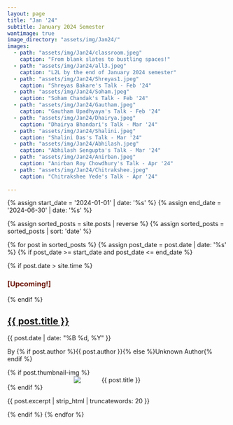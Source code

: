 ```yaml
---
layout: page
title: "Jan '24"
subtitle: January 2024 Semester
wantimage: true
image_directory: "assets/img/Jan24/"
images:
  - path: "assets/img/Jan24/classroom.jpeg"
    caption: "From blank slates to bustling spaces!"
  - path: "assets/img/Jan24/all3.jpeg"
    caption: "L2L by the end of January 2024 semester"
  - path: "assets/img/Jan24/Shreyas1.jpeg"
    caption: "Shreyas Bakare's Talk - Feb '24"
  - path: "assets/img/Jan24/Soham.jpeg"
    caption: "Soham Chandak's Talk - Feb '24"
  - path: "assets/img/Jan24/Gautham.jpeg"
    caption: "Gautham Upadhyaya's Talk - Feb '24"
  - path: "assets/img/Jan24/Dhairya.jpeg"
    caption: "Dhairya Bhandari's Talk - Mar '24"
  - path: "assets/img/Jan24/Shalini.jpeg"
    caption: "Shalini Das's Talk - Mar '24"
  - path: "assets/img/Jan24/Abhilash.jpeg"
    caption: "Abhilash Sengupta's Talk - Mar '24"
  - path: "assets/img/Jan24/Anirban.jpeg"
    caption: "Anirban Roy Chowdhury's Talk - Apr '24"
  - path: "assets/img/Jan24/Chitrakshee.jpeg"
    caption: "Chitrakshee Yede's Talk - Apr '24"
  
---
```


<div class="post-list">
  {% assign start_date = '2024-01-01' | date: '%s' %}
  {% assign end_date = '2024-06-30' | date: '%s' %}

  {% assign sorted_posts = site.posts | reverse %}
  {% assign sorted_posts = sorted_posts | sort: 'date' %}

  {% for post in sorted_posts %}
    {% assign post_date = post.date | date: '%s' %}
    {% if post_date >= start_date and post_date <= end_date %}
      <div class="post-box">
        {% if post.date > site.time %}
          <h3 class="blinking-text" style="color: rgb(106, 20, 7);">[Upcoming!]</h3>
        {% endif %}
        <h2><a href="{{ post.url }}">{{ post.title }}</a></h2>
        <p class="post-date">{{ post.date | date: "%B %d, %Y" }}</p>
        <p class="post-author">By {% if post.author %}{{ post.author }}{% else %}Unknown Author{% endif %}</p>
        {% if post.thumbnail-img %}
        <div class="post-thumbnail" style="text-align: center;">
          <img src="{{ post.thumbnail-img | relative_url }}" alt="{{ post.title }}"
         style="max-width: 200px; height: auto; display: block; margin: 0 auto;">
        </div>
        {% endif %}
        <p class="post-excerpt">{{ post.excerpt | strip_html | truncatewords: 20 }}</p>
      </div>
    {% endif %}
  {% endfor %}
</div>
